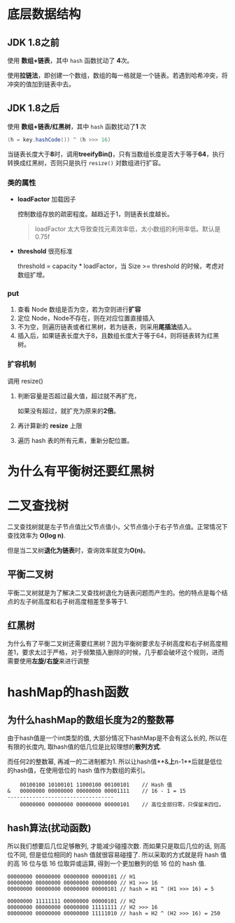 # 底层数据结构

## JDK 1.8之前

使用 **数组+链表**，其中 `hash` 函数扰动了 **4**次。

使用**拉链法**，即创建一个数组，数组的每一格就是一个链表。若遇到哈希冲突，将冲突的值加到链表中去。

## JDK 1.8之后

使用 **数组+链表/红黑树**，其中 `hash` 函数扰动了**1** 次

```java
(h = key.hashCode()) ^ (h >>> 16)
```

当链表长度大于**8**时，调用**treeifyBin()**，只有当数组长度是否大于等于**64**，执行转换成红黑树，否则只是执行 `resize()` 对数组进行扩容。

### 类的属性

- **loadFactor** 加载因子

  控制数组存放的疏密程度。越趋近于1，则链表长度越长。

  > loadFactor 太大导致查找元素效率低，太小数组的利用率低。默认是 0.75f

- **threshold** 很亮标准

  threshold = capacity * loadFactor，当 Size >= threshold 的时候，考虑对数组扩增。

### put

1. 查看 Node 数组是否为空，若为空则进行**扩容**
2. 定位 Node，Node不存在，则在对应位置直接插入
3. 不为空，则遍历链表或者红黑树，若为链表，则采用**尾插法**插入。
4. 插入后，如果链表长度大于8，且数组长度大于等于64，则将链表转为红黑树。

### 扩容机制

调用 resize()

1. 判断容量是否超过最大值，超过就不再扩充，

   如果没有超过，就扩充为原来的**2倍**。

2. 再计算新的 **resize** 上限

3. 遍历 hash 表的所有元素，重新分配位置。

# 为什么有平衡树还要红黑树

# 二叉查找树

二叉查找树就是左子节点值比父节点值小，父节点值小于右子节点值。正常情况下查找效率为 **O(log n)**.

但是当二叉树**退化为链表**时，查询效率就变为**O(n)**。

## 平衡二叉树

平衡二叉树就是为了解决二叉查找树退化为链表问题而产生的。他的特点是每个结点的左子树高度和右子树高度相差至多等于1.

## 红黑树

为什么有了平衡二叉树还需要红黑树？因为平衡树要求左子树高度和右子树高度相差1，要求太过于严格，对于频繁插入删除的时候，几乎都会破坏这个规则，进而需要使用**左旋/右旋**来进行调整

# hashMap的hash函数

## 为什么hashMap的数组长度为2的整数幂

由于hash值是一个int类型的值, 大部分情况下hashMap是不会有这么长的, 所以在有限的长度内, 取hash值的低几位是比较理想的**散列方式**.

而任何2的整数幂, 再减一的二进制都为1. 所以让hash值**&**上**n-1**后就是低位的hash值，在使用低位的 hash 值作为数组的索引。

```
    00100100 10100101 11000100 00100101    // Hash 值 
&   00000000 00000000 00000000 00001111    // 16 - 1 = 15
----------------------------------
    00000000 00000000 00000000 00000101    // 高位全部归零，只保留末四位。
```

## hash算法(扰动函数)

所以我们想要后几位足够散列, 才能减少碰撞次数. 而如果只是取后几位的话, 则高位不同, 但是低位相同的 hash 值就很容易碰撞了. 所以采取的方式就是将 hash 值的高 16 位与低 16 位取异或运算, 得到一个更加散列的低 16 位的 hash 值.

```
00000000 00000000 00000000 00000101 // H1
00000000 00000000 00000000 00000000 // H1 >>> 16
00000000 00000000 00000000 00000101 // hash = H1 ^ (H1 >>> 16) = 5

00000000 11111111 00000000 00000101 // H2
00000000 00000000 00000000 11111111 // H2 >>> 16
00000000 00000000 00000000 11111010 // hash = H2 ^ (H2 >>> 16) = 250

```


